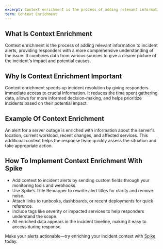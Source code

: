 ```yaml
---
excerpt: Context enrichment is the process of adding relevant information to incident alerts, providing responders with a more comprehensive understanding of the issue.
term: Context Enrichment
---
```

## What Is Context Enrichment

Context enrichment is the process of adding relevant information to incident alerts, providing responders with a more comprehensive understanding of the issue. It combines data from various sources to give a clearer picture of the incident's impact and potential causes.

## Why Is Context Enrichment Important

Context enrichment speeds up incident resolution by giving responders immediate access to crucial information. It reduces the time spent gathering data, allows for more informed decision-making, and helps prioritize incidents based on their potential impact.

## Example Of Context Enrichment

An alert for a server outage is enriched with information about the server's location, current workload, recent changes, and affected services. This additional context helps the response team quickly assess the situation and take appropriate action.

## How To Implement Context Enrichment With Spike

- Add context to incident alerts by sending custom fields through your monitoring tools and webhooks.
- Use Spike’s Title Remapper to rewrite alert titles for clarity and remove noise.
- Attach links to runbooks, dashboards, or recent deployments for quick reference.
- Include tags like severity or impacted services to help responders understand the scope.
- All enriched data appears in the incident timeline, making it easy to access during response.

Make your alerts actionable—try enriching your incident context with [Spike](https://app.spike.sh/signup) today.